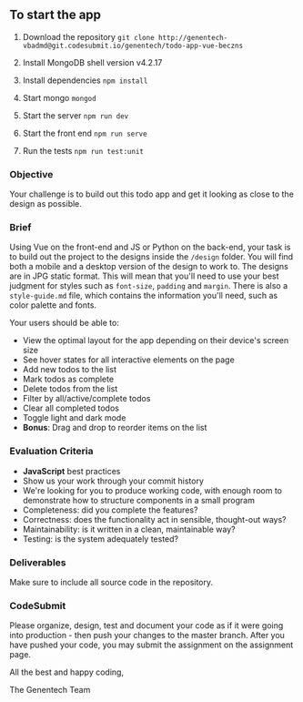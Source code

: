 ## To start the app
1. Download the repository
`git clone http://genentech-vbadmd@git.codesubmit.io/genentech/todo-app-vue-beczns`

2. Install MongoDB shell version v4.2.17

3. Install dependencies
`npm install`

4. Start mongo
`mongod`

5. Start the server
`npm run dev`

6. Start the front end
`npm run serve`

7. Run the tests
`npm run test:unit`

### Objective

Your challenge is to build out this todo app and get it looking as close to the design as possible.

### Brief

Using Vue on the front-end and JS or Python on the back-end, your task is to build out the project to the designs inside the `/design` folder. You will find both a mobile and a desktop version of the design to work to. The designs are in JPG static format. This will mean that you'll need to use your best judgment for styles such as `font-size`, `padding` and `margin`. There is also a `style-guide.md` file, which contains the information you'll need, such as color palette and fonts.

Your users should be able to:

-   View the optimal layout for the app depending on their device's screen size
-   See hover states for all interactive elements on the page
-   Add new todos to the list
-   Mark todos as complete
-   Delete todos from the list
-   Filter by all/active/complete todos
-   Clear all completed todos
-   Toggle light and dark mode
-   **Bonus**: Drag and drop to reorder items on the list

### Evaluation Criteria

-   **JavaScript** best practices
-   Show us your work through your commit history
-   We're looking for you to produce working code, with enough room to demonstrate how to structure components in a small program
-   Completeness: did you complete the features?
-   Correctness: does the functionality act in sensible, thought-out ways?
-   Maintainability: is it written in a clean, maintainable way?
-   Testing: is the system adequately tested?

### Deliverables

Make sure to include all source code in the repository. 

### CodeSubmit

Please organize, design, test and document your code as if it were going into production - then push your changes to the master branch. After you have pushed your code, you may submit the assignment on the assignment page.

All the best and happy coding,

The Genentech Team
